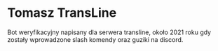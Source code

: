 # Tomasz TransLine

Bot weryfikacyjny napisany dla serwera transline, około 2021 roku gdy zostały wprowadzone slash komendy oraz guziki na discord.
